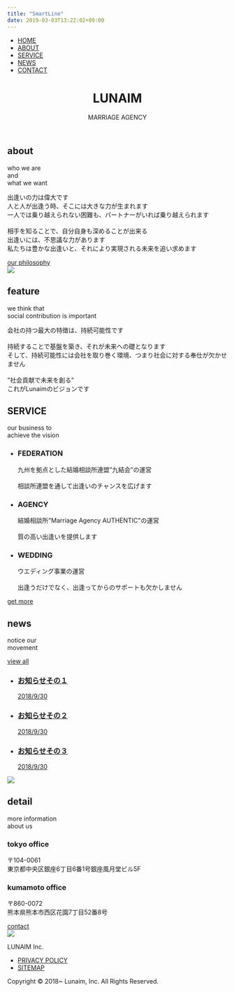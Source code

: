 ```yaml
---
title: "SmartLine"
date: 2019-03-03T13:22:02+09:00
---
```

<nav class="inline-center navbar_global" id="globalNavi" role="navigation">
    <div id="navbarToggler">
        <ul class="font-sm">
            <li class="font-md"><a href="./index.html" class="navbar_link">HOME</a></li>
            <li class="font-md"><a href="./about.html" class="navbar_link">ABOUT</a></li>
            <li class="font-md"><a href="./service.html" class="navbar_link">SERVICE</a></li>
            <li class="font-md"><a href="./news.html" class="navbar_link">NEWS</a></li>
            <li class="font-md"><a href="./page.html" class="navbar_link">CONTACT</a></li>
        </ul>
    </div>
</nav>
<section id="verticalLine">
    <div class="container grid">
        <div class="verticalLine_line"></div>
        <div class="verticalLine_line"></div>
        <div class="verticalLine_line"></div>
        <div class="verticalLine_line"></div>
    </div>
</section>
<header role="banner">
    <div class="grid grid-1 header_wrapper">
        <div class="header_img left"></div>
        <div class="header_img right"></div>
        <div class="flex header_content">
            <h1 class="header_title">LUNAIM</h1>
            <p class="font-sm header_text">MARRIAGE AGENCY</p>
        </div>
    </div>
</header>
<main role="main" class="container">
    <section id="aboutIndex" class="inverted full">
        <div class="grid grid-hr main_wrapper">
            <div class="inline-right main_header">
                <h2 class="font-xl main_title">about</h2>
                <p class="font-md">who we are<br>and<br>what we want</p>
            </div>
            <div class="main_content">
                <p class="font-xs main_text">出逢いの力は偉大です<br>
                    人と人が出逢う時、そこには大きな力が生まれます<br>
                    一人では乗り越えられない困難も、パートナーがいれば乗り越えられます<br>
                    <br>
                    相手を知ることで、自分自身も深めることが出来る<br>
                    出逢いには、不思議な力があります<br>
                    私たちは豊かな出逢いと、それにより実現される未来を追い求めます</p>
                <a href="#" class="flex font-sm main_btn inverted">
                    <span>our philosophy</span><span class="rod"></span></a>
            </div>
        </div>
    </section>
    <section id="featureIndex" class="grid grid-hr overlaidTop">
        <img src="./lib/images/feature_img.jpeg" class="main_img">
        <div class="main_wrapper">
            <div class="main_header">
                <h2 class="font-xl main_title">feature</h2>
                <p class="font-md">we think that<br>social contribution is important</p>
            </div>
            <div class="main_content">
                <p class="font-xs">会社の持つ最大の特徴は、持続可能性です<br /><br />
                    持続することで基盤を築き、それが未来への礎となります<br />
                    そして、持続可能性には会社を取り巻く環境、つまり社会に対する奉仕が欠かせません<br /><br />
                    ”社会貢献で未来を創る”<br />
                    これがLunaimのビジョンです<br />
                </p>
            </div>
        </div>
    </section>
    <section id="serviceIndex" class="main_wrapper">
        <div class="inline-right grid grid-1 main_header">
            <h2 class="font-xl">SERVICE</h2>
            <p class="font-md">our business to<br>achieve the vision</p>
        </div>
        <ul class="grid grid-3 inline-center main_content">
            <li>
                <h3 class="font-lg">FEDERATION</h3>
                <p class="font-xs">九州を拠点とした結婚相談所連盟”九結会”の運営<br><br>
                    相談所連盟を通して出逢いのチャンスを広げます</p>
            </li>
            <li>
                <h3 class="font-lg">AGENCY</h3>
                <p class="font-xs">結婚相談所"Marriage Agency AUTHENTIC"の運営<br><br>
                    質の高い出逢いを提供します</p>
            </li>
            <li>
                <h3 class="font-lg">WEDDING</h3>
                <p class="font-xs">ウエディング事業の運営<br><br>
                    出逢うだけでなく、出逢ってからのサポートも欠かしません</p>
            </li>
        </ul>
        <a href="" class="flex font-lg main_btn center inverted">
            <span>get more</span><span class="rod"></span>
        </a>
    </section>
    <section id="newsIndex" class="grid grid-hr main_wrapper">
        <div class="inline-right grid grid-1 main_header">
            <h2 class="font-xl main_title">news</h2>
            <p class="font-md">notice our<br>movement</p>
            <a href="#" class="flex font-md main_btn right">
                <span>view all</span><span class="rod"></span>
            </a>
        </div>
        <ul class="grid grid-1 main_content">
            <li class="main_post">
                <a href="#" class="post_link">
                    <h3 class="font-md post_title">お知らせその１</h3>
                    <p class="font-xs post_date">2018/9/30</p>
                </a>
            </li>
            <li class="main_post">
                <a href="#" class="post_link">
                    <h3 class="font-md post_title">お知らせその２</h3>
                    <p class="font-xs post_date">2018/9/30</p>
                </a>
            </li>
            <li class="main_post">
                <a href="#" class="post_link">
                    <h3 class="font-md post_title">お知らせその３</h3>
                    <p class="font-xs post_date">2018/9/30</p>
                </a>
            </li>
        </ul>
    </section>
    <section id="detailIndex" class="grid grid-hl overlaidBottom">
        <img src="./lib/images/detail_bgr.jpg" class="main_img">
        <div class="grid grid-1 main_wrapper">
            <div class="main_header">
                <h2 class="font-xl main_title">detail</h2>
                <p class="font-md">more information<br>about us</p>
            </div>
            <div class="main_content">
                <h3 class="font-md main_title">tokyo office</h3>
                <p class="font-xs">
                    〒104-0061<br />
                    東京都中央区銀座6丁目6番1号銀座風月堂ビル5F
                </p>
            </div>
            <div class="main_content">
                <h3 class="font-md main_title">kumamoto office</h3>
                <p class="font-xs">
                    〒860-0072<br />
                    熊本県熊本市西区花園7丁目52番8号
                </p>
            </div>
            <a href="" class="flex inline-right font-md main_btn right">
                <span>contact</span><span class="rod"></span>
            </a>
        </div>
    </section>
</main>
<footer role="footer">
    <div class="inline-center grid grid-1 footer_wrapper">
        <div class="footer_brand">
            <img src="./lib/images/logo_notxt.png" class="footer_logo">
            <p class="font-md footer_text">LUNAIM Inc.</p>
        </div>
        <ul class="flex">
            <li><a href="#" class="footer_link">PRIVACY POLICY</a></li>
            <li><a href="#" class="footer_link">SITEMAP</a></li>
        </ul>
        <p class="font-xs">Copyright © 2018~ Lunaim, Inc. All Rights Reserved.</p>
    </div>
</footer>
<script type='text/javascript' src='./lib/js/main.js'></script>